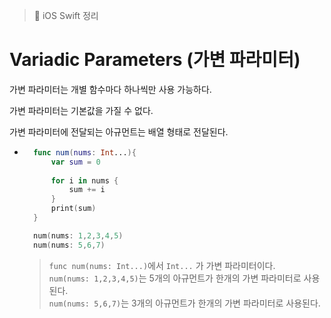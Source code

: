 > 📝 iOS Swift 정리
  
# Variadic Parameters (가변 파라미터)

가변 파라미터는 개별 함수마다 하나씩만 사용 가능하다.

가변 파라미터는 기본값을 가질 수 없다. 

가변 파라미터에 전달되는 아규먼트는 배열 형태로 전달된다.

- ```swift
    func num(nums: Int...){
        var sum = 0
        
        for i in nums {
            sum += i
        }
        print(sum)
    }

    num(nums: 1,2,3,4,5)
    num(nums: 5,6,7)
    ```
    > `func num(nums: Int...)`에서 `Int...` 가 가변 파라미터이다. <br>
    > `num(nums: 1,2,3,4,5)`는 5개의 아규먼트가 한개의 가변 파라미터로 사용된다.<br>
    > `num(nums: 5,6,7)`는 3개의 아규먼트가 한개의 가변 파라미터로 사용된다.

